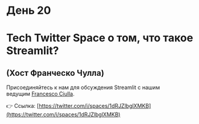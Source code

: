 # День 20

# **Tech Twitter Space о том, что такое Streamlit?**

## **(Хост Франческо Чулла)**

Присоединяйтесь к нам для обсуждения Streamlit с нашим ведущим [Francesco Ciulla](https://twitter.com/FrancescoCiull4).

👉 Ссылка: [https://twitter.com/i/spaces/1dRJZlbglXMKB](https://twitter.com/i/spaces/1dRJZlbglXMKB)
